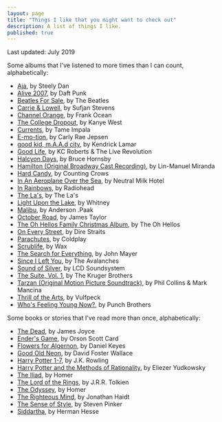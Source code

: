 ```yaml
---
layout: page
title: "Things I like that you might want to check out"
description: A list of things I like.
published: true
---
```


Last updated: July 2019

Some albums that I've listened to more times than I can count, alphabetically:

- [Aja](https://open.spotify.com/album/51XjnQQ9SR8VSEpxPO9vrW?si=d2Xo-eEjTa2uVflUVCMa3w), by Steely Dan
- [Alive 2007](https://open.spotify.com/album/7u6zL7kqpgLPISZYXNTgYk?si=KfA0RxiyQ-6RUycu6x0tXQ), by Daft Punk
- [Beatles For Sale](https://open.spotify.com/album/1vANZV20H5B4Fk6yf7Ot9a?si=kQcqF0O_Tba412gHLJhfwg), by The Beatles
- [Carrie & Lowell](https://open.spotify.com/album/0U8DeqqKDgIhIiWOdqiQXE?si=FgDrolYrSECCOHkto9f53w), by Sufjan Stevens
- [Channel Orange](https://open.spotify.com/album/392p3shh2jkxUxY2VHvlH8?si=fv1Ox6uARqOnNrKDaYYFhg), by Frank Ocean
- [The College Dropout](https://open.spotify.com/album/4Uv86qWpGTxf7fU7lG5X6F?si=e_azS45CQna1s9jjBuQWvg), by Kanye West
- [Currents](https://open.spotify.com/album/79dL7FLiJFOO0EoehUHQBv?si=upz69-ItR3eGDRhCwXpLCQ), by Tame Impala
- [E-mo-tion](https://open.spotify.com/album/09qAJ8LMsiil5IixKRjYGJ?si=3etFcA7WQnOFZ6IbX6X3hg), by Carly Rae Jepsen
- [good kid, m.A.A.d city](https://open.spotify.com/album/3DGQ1iZ9XKUQxAUWjfC34w?si=NwhnrGNmQVu9HNf3H434yw), by Kendrick Lamar
- [Good Life](https://open.spotify.com/album/40fwfKIddIywScxjTYQKG4?si=VLy-RsuMQSmVT6xQ3uKcMA), by KC Roberts & The Live Revolution
- [Halcyon Days](https://open.spotify.com/album/3krJt11TsETPI3fmKao7mx?si=jjBQxVMbQ1qfERuHGeQPBA), by Bruce Hornsby
- [Hamilton (Original Broadway Cast Recording)](https://open.spotify.com/album/1kCHru7uhxBUdzkm4gzRQc?si=QFn5cz4US1mGUTmvTUdaPw), by Lin-Manuel Miranda
- [Hard Candy](https://open.spotify.com/album/50oL8ADjfT0n9gVoMpDwBy?si=nZ8QMObGSf2PT8s42Jn3iQ), by Counting Crows
- [In An Aeroplane Over the Sea](https://open.spotify.com/album/2jyvuEp4HePt3KTlXSYvMV?si=US3dKFArR0OgL3Xky_okQQ), by Neutral Milk Hotel
- [In Rainbows](https://open.spotify.com/album/7eyQXxuf2nGj9d2367Gi5f?si=jj61jkKAQam3vh_LCB94oQ), by Radiohead
- [The La's](https://open.spotify.com/album/1djwiQ802xeU8Q45jv1b0x?si=R_6yRDIPTber0hdKvC3rxg), by The La's
- [Light Upon the Lake](https://open.spotify.com/album/5yMCA6HdFAeL1aqUjxO3MO?si=eT69i6cwSUebu73yqaYKOA), by Whitney
- [Malibu](https://open.spotify.com/album/4VFG1DOuTeDMBjBLZT7hCK?si=VERTCXpARf202dUt00AtIw), by Anderson .Paak
- [October Road](https://open.spotify.com/album/3RHJNmuwD0fnwccBv2HTif?si=Yhjivb7jQ8mTz35gLAgxmA), by James Taylor
- [The Oh Hellos Family Christmas Album](https://open.spotify.com/album/1cv8WBFQPnstQvRZgg2Bw4?si=3D9OaKEeS7GnI7rgROl31w), by The Oh Hellos
- [On Every Street](https://open.spotify.com/album/3tybckgVqaIsR5oGnfWKpA?si=iejdGa59SrCE4tSwjnXjZQ), by Dire Straits
- [Parachutes](https://open.spotify.com/album/6ZG5lRT77aJ3btmArcykra?si=Z8_Cm32KSoGVZG1zBgSklA), by Coldplay
- [Scrublife](https://open.spotify.com/album/6uD4eu7o5D5ipgWazhBEVz?si=lOqI07yzSziafXxMv4dkdA), by Wax
- [The Search for Everything](https://open.spotify.com/album/0jZFu2tihRJ65iYAo0oOtP?si=WVjtMD0AQ-S72X6Wdz0odA), by John Mayer
- [Since I Left You](https://open.spotify.com/album/3GBnNRYsxBfEeMSMmTpJ25?si=OuvcNvAMRtGQthvIovYrPg), by The Avalanches
- [Sound of Silver](https://open.spotify.com/album/1R8kkopLT4IAxzMMkjic6X?si=pqbwWNE7Rl-skdhnjT5Aiw), by LCD Soundsystem
- [The Suite, Vol. 1](https://open.spotify.com/album/1xOSi0H9sG36iZQl0xTK5i?si=KfYSgAZAQZqPaVEK0x8_jQ), by The Kruger Brothers
- [Tarzan (Original Motion Picture Soundtrack)](https://open.spotify.com/album/1zszC1x9HYKxUCKVa62p7C?si=ahTDAK47Tfys2Qa5Xc1TDg), by Phil Collins & Mark Mancina
- [Thrill of the Arts](https://open.spotify.com/album/0LyGgFrZFXpRKpgj664Xu7?si=-TcSLmh0Rc-5evfXBQFnxA), by Vulfpeck
- [Who's Feeling Young Now?](https://open.spotify.com/album/6RknB2bw00sWWLJms0MiR3?si=p1RH7YsAT2SZtdUHXRsC0g), by Punch Brothers

Some books or stories that I've read more than once, alphabetically:

- [The Dead](https://www.goodreads.com/book/show/23289.The_Dead), by James Joyce
- [Ender's Game](https://www.goodreads.com/book/show/375802.Ender_s_Game), by Orson Scott Card
- [Flowers for Algernon](https://www.goodreads.com/book/show/36576608-flowers-for-algernon), by Daniel Keyes
- [Good Old Neon](http://sdavidmiller.com/octo/files/no_google2/GoodOldNeon.pdf), by David Foster Wallace
- [Harry Potter 1-7](https://www.goodreads.com/book/show/862041.Harry_Potter_Series_Box_Set), by J.K. Rowling
- [Harry Potter and the Methods of Rationality](https://www.goodreads.com/book/show/10016013-harry-potter-and-the-methods-of-rationality), by Eliezer Yudkowsky
- [The Iliad](https://www.goodreads.com/book/show/1371.The_Iliad), by Homer
- [The Lord of the Rings](https://www.goodreads.com/book/show/33.The_Lord_of_the_Rings), by J.R.R. Tolkien
- [The Odyssey](https://www.goodreads.com/book/show/1381.The_Odyssey), by Homer
- [The Righteous Mind](https://www.goodreads.com/book/show/11324722-the-righteous-mind), by Jonathan Haidt
- [The Sense of Style](https://www.goodreads.com/book/show/20821371-the-sense-of-style), by Steven Pinker
- [Siddartha](https://www.goodreads.com/book/show/30141085-siddartha), by Herman Hesse
